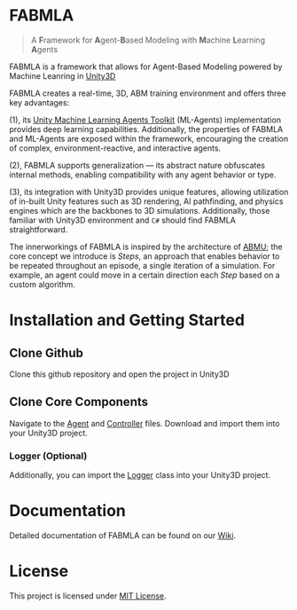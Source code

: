# FABMLA
> A **F**ramework for **A**gent-**B**ased Modeling with **M**achine **L**earning **A**gents

FABMLA is a framework that allows for Agent-Based Modeling powered by Machine Leanring in [Unity3D](https://unity.com/)

FABMLA creates a real-time, 3D, ABM training environment and offers three key advantages: 

(1), its [Unity Machine Learning Agents Toolkit](https://github.com/Unity-Technologies/ml-agents) (ML-Agents) implementation provides deep learning capabilities. Additionally, the properties of FABMLA and ML-Agents are exposed within the framework, encouraging the creation of complex, environment-reactive, and interactive agents. 

(2), FABMLA supports generalization — its abstract nature obfuscates internal methods, enabling compatibility with any agent behavior or type. 

(3), its integration with Unity3D provides unique features, allowing utilization of in-built Unity features such as 3D rendering, AI pathfinding, and physics engines which are the backbones to 3D simulations. Additionally, those familiar with Unity3D environment and `C#` should find FABMLA straightforward.

The innerworkings of FABMLA is inspired by the architecture of [ABMU](https://github.com/cheliotk/unity_abm_framework); the core concept we introduce is _Steps_, an approach that enables behavior to be repeated throughout an episode, a single iteration of a simulation. For example, an agent could move in a certain direction each _Step_ based on a custom algorithm. 

# Installation and Getting Started
## Clone Github
Clone this github repository and open the project in Unity3D
## Clone Core Components
Navigate to the [Agent](https://github.com/ArvickC/FABMLA/blob/main/Assets/ABMAgent.cs) and [Controller](https://github.com/ArvickC/FABMLA/blob/main/Assets/ABMController.cs) files. Download and import them into your Unity3D project.
### Logger (Optional)
Additionally, you can import the [Logger](https://github.com/ArvickC/FABMLA/blob/main/Assets/ABMLogger.cs) class into your Unity3D project.

# Documentation
Detailed documentation of FABMLA can be found on our [Wiki](https://github.com/ArvickC/FABMLA/wiki).

# License
This project is licensed under [MIT License](https://github.com/ArvickC/FABMLA/blob/main/LICENSE).
